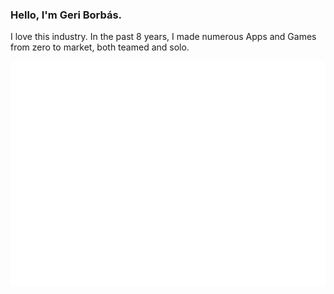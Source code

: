 ### Hello, I'm Geri Borbás.

I love this industry. In the past 8 years, I made numerous Apps and Games from zero to market, both teamed and solo.

<img src="https://raw.githubusercontent.com/Geri-Borbas/Geri-Borbas/master/SwiftUI_Search_Bar_in_Navigation_Bar_360p.svg" width="640" height="360">

